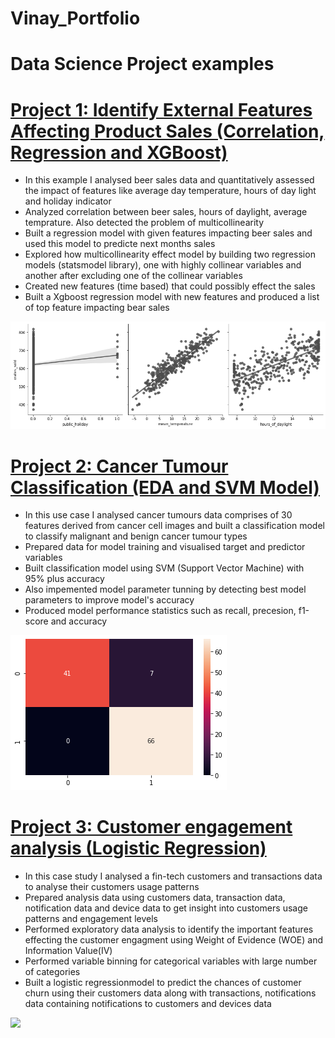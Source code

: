 # Vinay_Portfolio

# Data Science Project examples

# [Project 1: Identify External Features Affecting Product Sales (Correlation, Regression and XGBoost)](https://github.com/vinayamsnl/Data-Science-Projects)

* In this example I analysed beer sales data and quantitatively assessed the impact of features like average day temperature, hours of day light and holiday indicator
* Analyzed correlation between beer sales, hours of daylight, average temprature. Also detected the problem of multicollinearity
* Built a regression model with given features impacting beer sales and used this model to predicte next months sales 
* Explored how multicollinearity effect model by building two regression models (statsmodel library), one with highly collinear variables and another after excluding one of the collinear variables
* Created new features (time based) that could possibly effect the sales
* Built a Xgboost regression model with new features and produced a list of top feature impacting bear sales

![](/Images/Unknown.png)


# [Project 2: Cancer Tumour Classification (EDA and SVM Model)](https://github.com/vinayamsnl/Data-Science-Projects)

* In this use case I analysed cancer tumours data comprises of 30 features derived from cancer cell images and built a classification model to classify malignant and benign cancer tumour types 
* Prepared data for model training and visualised target and predictor variables
* Built classification model using SVM (Support Vector Machine) with 95% plus accuracy
* Also impemented model parameter tunning by detecting best model parameters to improve model's accuracy
* Produced model performance statistics such as recall, precesion, f1-score and accuracy 

![](https://github.com/vinayamsnl/Vinay-Portfolio/blob/master/Images/confusion%20matrix.png)

# [Project 3: Customer engagement analysis (Logistic Regression)](https://github.com/vinayamsnl/Customer-Analysis-Project)

* In this case study I analysed a fin-tech customers and transactions data to analyse their customers usage patterns 
* Prepared analysis data using customers data, transaction data, notification data and device data to get insight into customers usage patterns and engagement levels
* Performed exploratory data analysis to identify the important features effecting the customer engagment using Weight of Evidence (WOE) and Information Value(IV)
* Performed variable binning for categorical variables with large number of categories
* Built a logistic regressionmodel to predict the chances of customer churn using their customers data along with transactions, notifications data containing notifications to customers and devices data 

![](/master/Images/ROC.png)


